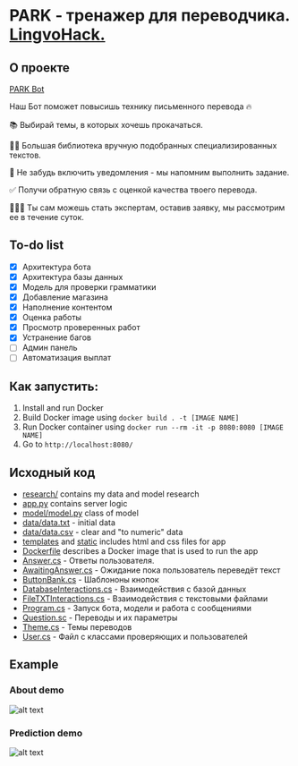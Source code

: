 # PARK - тренажер для переводчика. [LingvoHack.](https://kpfu.ru/zrk/spikery-hakatona-lingvohack-411306.html)

## О проекте

[PARK Bot](https://t.me/LingvoHackBot)

Наш Бот поможет повысишь технику письменного перевода 🔥

📚 Выбирай темы, в которых хочешь прокачаться.

✍🏻 Большая библиотека вручную подобранных специализированных текстов.

🔔 Не забудь включить уведомления - мы напомним выполнить задание.

✅ Получи обратную связь с оценкой качества твоего перевода.

👨🏻‍🎓 Ты сам можешь стать экспертам, оставив заявку, мы рассмотрим ее в течение суток.




## To-do list

- [x] Архитектура бота
- [x] Архитектура базы данных 
- [x] Модель для проверки грамматики
- [x] Добавление магазина
- [x] Наполнение контентом
- [x] Оценка работы
- [x] Просмотр проверенных работ 
- [x] Устранение багов
- [ ] Админ панель 
- [ ] Автоматизация выплат

## Как запустить:
1. Install and run Docker
2. Build Docker image using `docker build . -t [IMAGE NAME]`
3. Run Docker container using `docker run --rm -it -p 8080:8080 [IMAGE NAME]`
4. Go to `http://localhost:8080/`

## Исходный код
* [research/](research/) contains my data and model research
* [app.py](app.py) contains server logic
* [model/model.py](model/model.py) class of model
* [data/data.txt](data/data.txt) - initial data
* [data/data.csv](data/data.csv) - clear and "to numeric" data
* [templates](templates/) and [static](static/) includes html and css files for app
* [Dockerfile](Dockerfile) describes a Docker image that is used to run the app
* [Answer.cs](Answer.cs) - Ответы пользователя.
* [AwaitingAnswer.cs](AwaitingAnswer.cs) - Ожидание пока пользователь переведёт текст 
* [ButtonBank.cs](ButtonBank.cs) - Шаблононы кнопок
* [DatabaseInteractions.cs](DatabaseInteractions.cs) - Взаимодействия с базой данных
* [FileTXTInteractions.cs](FileTXTInteractions.cs) - Взаимодействия с текстовыми файлами
* [Program.cs](Program.cs) - Запуск бота, модели и работа с сообщениями
* [Question.sc](Question.sc) - Переводы и их параметры
* [Theme.cs](Theme.cs) - Темы переводов
* [User.cs](User.cs) - Файл с классами проверяющих и пользователей

## Example
### About demo
![alt text](readme_data/about.gif)


### Prediction demo
![alt text](readme_data/prediction.gif)
